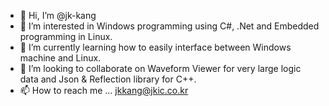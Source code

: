 - 👋 Hi, I’m @jk-kang
- 👀 I’m interested in Windows programming using C#, .Net and Embedded programming in Linux.
- 🌱 I’m currently learning how to easily interface between Windows machine and Linux.
- 💞️ I’m looking to collaborate on Waveform Viewer for very large logic data and Json & Reflection library for C++.
- 📫 How to reach me ... jkkang@jkic.co.kr

<!---
jk-kang/jk-kang is a ✨ special ✨ repository because its `README.md` (this file) appears on your GitHub profile.
You can click the Preview link to take a look at your changes.
--->
